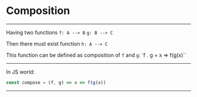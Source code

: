 
# Composition

---

Having two functions
`f: A --> B`
`g: B --> C`

Then there must exist function `h: A --> C`

This function can be defined as composition of `f` and `g`:
`f . g = x => f(g(x)``

---
In JS world:

```javascript
const compose = (f, g) => x => f(g(x))
```


---
<!--stackedit_data:
eyJoaXN0b3J5IjpbLTkyMDg5NzAwLC0xMDgyMDI5MDAxLDEwMT
E5MzY3MzYsLTUzMTA3NDgzNywtMTU1MjU3ODMxOSwtMTkyODQ0
NTk0OF19
-->